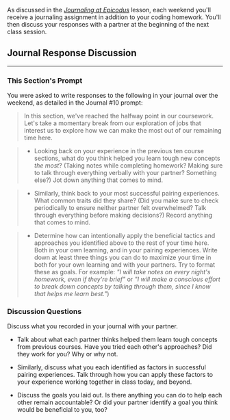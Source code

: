 As discussed in the _[Journaling at Epicodus](https://full-time.learnhowtoprogram.com/introduction-to-programming/git-html-and-css/homework-journaling-at-epicodus)_ lesson, each weekend you'll receive a journaling assignment in addition to your coding homework. You'll then discuss your responses with a partner at the beginning of the next class session.

## Journal Response Discussion
---

### This Section's Prompt

You were asked to write responses to the following in your journal over the weekend, as detailed in the Journal #10 prompt:

> In this section, we've reached the halfway point in our coursework. Let's take a momentary break from our exploration of jobs that interest us to explore how we can make the most out of our remaining time here.

> * Looking back on your experience in the previous ten course sections, what do you think helped you learn tough new concepts _the most_? (Taking notes while completing homework? Making sure to talk through everything verbally with your partner? Something else?) Jot down anything that comes to mind.

> * Similarly, think back to your most successful pairing experiences. What common traits did they share? (Did you make sure to check periodically to ensure neither partner felt overwhelmed? Talk through everything before making decisions?) Record anything that comes to mind.

> * Determine how can intentionally apply the beneficial tactics and approaches you identified above to the rest of your time here. Both in your own learning, and in your pairing experiences. Write down at least three things you can do to maximize your time in both for your own learning and with your partners. Try to format these as goals. For example: _"I will take notes on every night's homework, even if they're brief"_ or _"I will make a conscious effort to break down concepts by talking through them, since I know that helps me learn best."_)

### Discussion Questions

Discuss what you recorded in your journal with your partner.

* Talk about what each partner thinks helped them learn tough concepts from previous courses. Have you tried each other's approaches? Did they work for you? Why or why not.

* Similarly, discuss what you each identified as factors in successful pairing experiences. Talk through how you can apply these factors to your experience working together in class today, and beyond.

* Discuss the goals you laid out. Is there anything you can do to help each other remain accountable? Or did your partner identify a goal you think would be beneficial to you, too?
